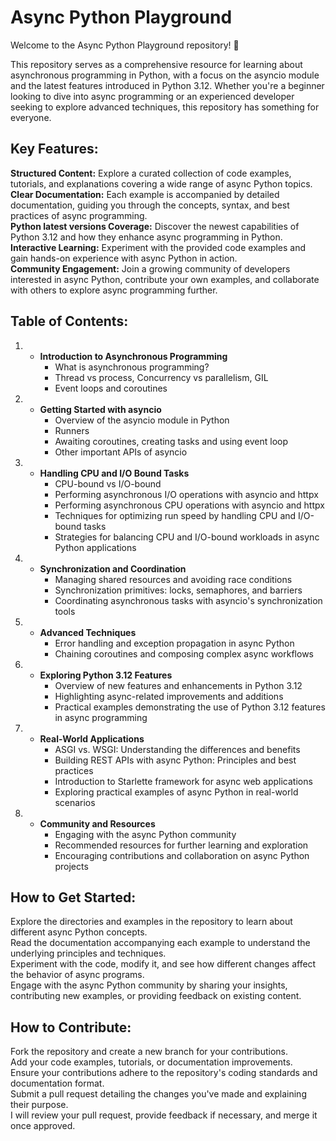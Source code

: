 # Async Python Playground

Welcome to the Async Python Playground repository! 🚀

This repository serves as a comprehensive resource for learning about asynchronous programming in Python, with a focus on the asyncio module and the latest features introduced in Python 3.12. Whether you're a beginner looking to dive into async programming or an experienced developer seeking to explore advanced techniques, this repository has something for everyone.

## Key Features:

**Structured Content:** Explore a curated collection of code examples, tutorials, and explanations covering a wide range of async Python topics.<br />
**Clear Documentation:** Each example is accompanied by detailed documentation, guiding you through the concepts, syntax, and best practices of async programming.<br />
**Python latest versions Coverage:** Discover the newest capabilities of Python 3.12 and how they enhance async programming in Python.<br />
**Interactive Learning:** Experiment with the provided code examples and gain hands-on experience with async Python in action.<br />
**Community Engagement:** Join a growing community of developers interested in async Python, contribute your own examples, and collaborate with others to explore async programming further.<br />
## Table of Contents:

1. * **Introduction to Asynchronous Programming**
     - What is asynchronous programming?
     - Thread vs process, Concurrency vs parallelism, GIL
     - Event loops and coroutines

2. * **Getting Started with asyncio**
     - Overview of the asyncio module in Python
     - Runners
     - Awaiting coroutines, creating tasks and using event loop
     - Other important APIs of asyncio

3. * **Handling CPU and I/O Bound Tasks**
     - CPU-bound vs I/O-bound
     - Performing asynchronous I/O operations with asyncio and httpx
     - Performing asynchronous CPU operations with asyncio and httpx
     - Techniques for optimizing run speed by handling CPU and I/O-bound tasks
     - Strategies for balancing CPU and I/O-bound workloads in async Python applications

4. * **Synchronization and Coordination**
     - Managing shared resources and avoiding race conditions
     - Synchronization primitives: locks, semaphores, and barriers
     - Coordinating asynchronous tasks with asyncio's synchronization tools

5. * **Advanced Techniques**
     - Error handling and exception propagation in async Python
     - Chaining coroutines and composing complex async workflows
       
6. * **Exploring Python 3.12 Features**
     - Overview of new features and enhancements in Python 3.12
     - Highlighting async-related improvements and additions
     - Practical examples demonstrating the use of Python 3.12 features in async programming

7.  * **Real-World Applications**
      - ASGI vs. WSGI: Understanding the differences and benefits
      - Building REST APIs with async Python: Principles and best practices
      - Introduction to Starlette framework for async web applications
      - Exploring practical examples of async Python in real-world scenarios

8. * **Community and Resources**
      - Engaging with the async Python community
      - Recommended resources for further learning and exploration
      - Encouraging contributions and collaboration on async Python projects

## How to Get Started:

Explore the directories and examples in the repository to learn about different async Python concepts. <br />
Read the documentation accompanying each example to understand the underlying principles and techniques. <br />
Experiment with the code, modify it, and see how different changes affect the behavior of async programs. <br />
Engage with the async Python community by sharing your insights, contributing new examples, or providing feedback on existing content. <br />

## How to Contribute:

Fork the repository and create a new branch for your contributions. <br />
Add your code examples, tutorials, or documentation improvements. <br />
Ensure your contributions adhere to the repository's coding standards and documentation format. <br />
Submit a pull request detailing the changes you've made and explaining their purpose. <br />
I will review your pull request, provide feedback if necessary, and merge it once approved. <br />
